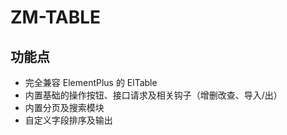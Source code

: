 # ZM-TABLE

## 功能点

* 完全兼容 ElementPlus 的 ElTable
* 内置基础的操作按钮、接口请求及相关钩子（增删改查、导入/出）
* 内置分页及搜索模块
* 自定义字段排序及输出
